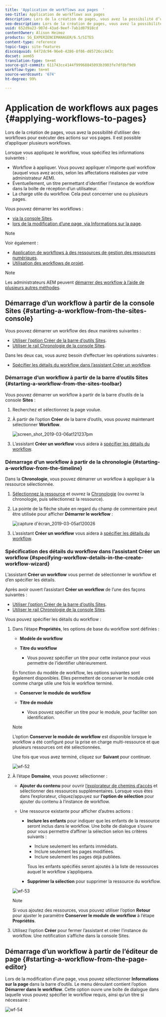 ```yaml
---
title: 'Application de workflows aux pages  '
seo-title: Application de workflows aux pages
description: Lors de la création de pages, vous avez la possibilité d’utiliser des workflows pour exécuter des actions sur vos pages. Il est possible d’appliquer plusieurs workflows.
seo-description: Lors de la création de pages, vous avez la possibilité d’utiliser des workflows pour exécuter des actions sur vos pages. Il est possible d’appliquer plusieurs workflows.
uuid: 652d9a23-907d-43ad-9eef-7ab1d07918cd
contentOwner: Alison Heimoz
products: SG_EXPERIENCEMANAGER/6.5/SITES
content-type: reference
topic-tags: site-features
discoiquuid: 6472dc94-96e0-4286-8f86-d85726cc843c
docset: aem65
translation-type: tm+mt
source-git-commit: 611743cc4144f99968845093b3903fe7df8bf9d9
workflow-type: tm+mt
source-wordcount: '674'
ht-degree: 99%

---
```



# Application de workflows aux pages  {#applying-workflows-to-pages}

Lors de la création de pages, vous avez la possibilité d’utiliser des workflows pour exécuter des actions sur vos pages. Il est possible d’appliquer plusieurs workflows.

Lorsque vous appliquez le workflow, vous spécifiez les informations suivantes :

* Workflow à appliquer.
Vous pouvez appliquer n’importe quel workflow (auquel vous avez accès, selon les affectations réalisées par votre administrateur AEM).
* Éventuellement, un titre permettant d’identifier l’instance de workflow dans la boîte de réception d’un utilisateur.
* La charge utile du workflow. Cela peut concerner une ou plusieurs pages.

Vous pouvez démarrer les workflows :

* [via la console Sites](#starting-a-workflow-from-the-sites-console).
* [lors de la modification d’une page, via Informations sur la page](#starting-a-workflow-from-the-page-editor).

>[!NOTE]
>
>Voir également :
>
>* [Application de workflows à des ressources de gestion des ressources numériques](/help/assets/assets-workflow.md).
>* [Utilisation des workflows de projet](/help/sites-authoring/projects-with-workflows.md).

>



>[!NOTE]
>
>Les administrateurs AEM peuvent [démarrer des workflow à l’aide de plusieurs autres méthodes](/help/sites-administering/workflows-starting.md).

## Démarrage d’un workflow à partir de la console Sites {#starting-a-workflow-from-the-sites-console}

Vous pouvez démarrer un workflow des deux manières suivantes :

* [Utiliser l’option Créer de la barre d’outils Sites](#starting-a-workflow-from-the-sites-toolbar).
* [Utiliser le rail Chronologie de la console Sites](#starting-a-workflow-from-the-timeline).

Dans les deux cas, vous aurez besoin d’effectuer les opérations suivantes :

* [Spécifier les détails du workflow dans l’assistant Créer un workflow](#specifying-workflow-details-in-the-create-workflow-wizard).

### Démarrage d’un workflow à partir de la barre d’outils Sites   {#starting-a-workflow-from-the-sites-toolbar}

Vous pouvez démarrer un workflow à partir de la barre d’outils de la console **Sites** :

1. Recherchez et sélectionnez la page voulue.

1. À partir de l’option **Créer** de la barre d’outils, vous pouvez maintenant sélectionner **Workflow**.

   ![screen_shot_2019-03-06at121237pm](assets/screen_shot_2019-03-06at121237pm.png)

1. L’assistant **Créer un workflow** vous aidera à [spécifier les détails du workflow](#specifying-workflow-details-in-the-create-workflow-wizard).

### Démarrage d’un workflow à partir de la chronologie    {#starting-a-workflow-from-the-timeline}

Dans la **Chronologie**, vous pouvez démarrer un workflow à appliquer à la ressource sélectionnée.

1. [Sélectionnez la ressource](/help/sites-authoring/basic-handling.md#viewingandselectingyourresources) et ouvrez la [Chronologie](/help/sites-authoring/basic-handling.md#timeline) (ou ouvrez la chronologie, puis sélectionnez la ressource).
1. La pointe de la flèche située en regard du champ de commentaire peut être utilisée pour afficher **Démarrer le workflow** :

   ![capture d&#39;écran_2019-03-05at120026](assets/screen-shot_2019-03-05at120026.png)

1. L’assistant **Créer un workflow** vous aidera à [spécifier les détails du workflow](#specifying-workflow-details-in-the-create-workflow-wizard).

### Spécification des détails du workflow dans l’assistant Créer un workflow    {#specifying-workflow-details-in-the-create-workflow-wizard}

L’assistant **Créer un workflow** vous permet de sélectionner le workflow et d’en spécifier les détails.

Après avoir ouvert l’assistant **Créer un workflow** de l’une des façons suivantes :

* [Utiliser l’option Créer de la barre d’outils Sites](#starting-a-workflow-from-the-sites-toolbar).
* [Utiliser le rail Chronologie de la console Sites](#starting-a-workflow-from-the-timeline).

Vous pouvez spécifier les détails du workflow :

1. Dans l’étape **Propriétés**, les options de base du workflow sont définies :

   * **Modèle de workflow**
   * **Titre du workflow**

      * Vous pouvez spécifier un titre pour cette instance pour vous permettre de l’identifier ultérieurement.

   En fonction du modèle de workflow, les options suivantes sont également disponibles. Elles permettent de conserver le module créé comme charge utile une fois le workflow terminé.

   * **Conserver le module de workflow**
   * **Titre de module**

      * Vous pouvez spécifier un titre pour le module, pour faciliter son identification.
   >[!NOTE]
   >
   >L’option **Conserver le module de workflow** est disponible lorsque le workflow a été configuré pour la prise en charge multi-ressource et que plusieurs ressources ont été sélectionnées.[](/help/sites-developing/workflows-models.md#configuring-a-workflow-for-multi-resource-support)

   Une fois que vous avez terminé, cliquez sur **Suivant** pour continuer.

   ![wf-52](assets/wf-52.png)

1. À l’étape **Domaine**, vous pouvez sélectionner :

   * **Ajouter du contenu** pour ouvrir [l’explorateur de chemins d’accès](/help/sites-authoring/author-environment-tools.md#path-browser) et sélectionner des ressources supplémentaires. Lorsque vous êtes dans l’explorateur, cliquez/appuyez sur **l’option de sélection** pour ajouter du contenu à l’instance de workflow.

   * Une ressource existante pour afficher d’autres actions :

      * **Inclure les enfants** pour indiquer que les enfants de la ressource seront inclus dans le workflow.
 Une boîte de dialogue s’ouvre pour vous permettre d’affiner la sélection selon les critères suivants :

         * Inclure seulement les enfants immédiats.
         * Inclure seulement les pages modifiées.
         * Inclure seulement les pages déjà publiées.

         Tous les enfants spécifiés seront ajoutés à la liste de ressources auquel le workflow s’appliquera.

      * **Supprimer la sélection** pour supprimer la ressource du workflow.

   ![wf-53](assets/wf-53.png)

   >[!NOTE]
   >
   >Si vous ajoutez des ressources, vous pouvez utiliser l’option **Retour** pour ajuster le paramètre **Conserver le module de workflow** à l’étape **Propriétés**.

1. Utilisez l’option **Créer** pour fermer l’assistant et créer l’instance du workflow. Une notification s’affiche dans la console Sites.

## Démarrage d’un workflow à partir de l’éditeur de page    {#starting-a-workflow-from-the-page-editor}

Lors de la modification d’une page, vous pouvez sélectionner **Informations sur la page** dans la barre d’outils. Le menu déroulant contient l’option **Démarrer dans le workflow**. Cette option ouvre une boîte de dialogue dans laquelle vous pouvez spécifier le workflow requis, ainsi qu’un titre si nécessaire :

![wf-54](assets/wf-54.png)
